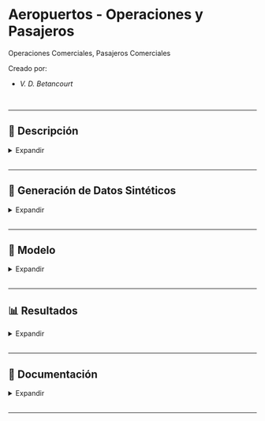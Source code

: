 # Aeropuertos - Operaciones y Pasajeros

Operaciones Comerciales, Pasajeros Comerciales


Creado por:

*  *V. D. Betancourt*


<br>

---

## 📃 Descripción


<details>
<summary>Expandir </summary>

<br>


  
</details>





<br>

---
## 🧪 Generación de Datos Sintéticos

<details>
<summary>Expandir </summary>

<br>


  
</details>






<br>

---
## 🧮 Modelo

<details>
<summary>Expandir </summary>

<br>


  
</details>






<br>

---
##  📊 Resultados

<details>
<summary>Expandir </summary>

<br>


  
</details>








<br>

---
## 💼 Documentación

<details>
<summary>Expandir </summary>

<br>


  
</details>


<br>

---
